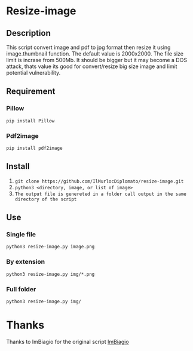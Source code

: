 # Resize-image


## Description

This script convert image and pdf to jpg format then resize it using image.thumbnail function.
The default value is 2000x2000.
The file size limit is incrase from 500Mb. It should be bigger but it may become a DOS attack, thats value its good for convert/resize big size image and limit potential vulnerability.

## Requirement

### Pillow 
```pip install Pillow ```
### Pdf2image
```pip install pdf2image ```

## Install

1. ```git clone https://github.com/IlMurlocDiplomato/resize-image.git```
2. ```python3 <directory, image, or list of image>```
3. ```The output file is genereted in a folder call output in the same directory of the script```
## Use

### Single file 
```python3 resize-image.py image.png ``` 
### By extension
```python3 resize-image.py img/*.png ```
### Full folder
```python3 resize-image.py img/ ```

# Thanks
Thanks to ImBiagio for the original script 
[ImBiagio](https://github.com/ImBiagio/resize-images)
